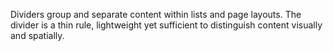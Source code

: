 Dividers group and separate content within lists and page layouts. The divider
is a thin rule, lightweight yet sufficient to distinguish content visually and
spatially.
